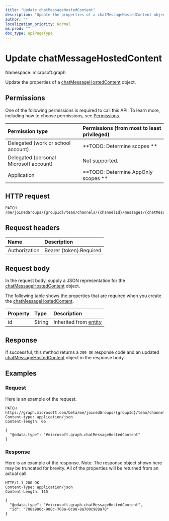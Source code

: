 ```yaml
---
title: "Update chatMessageHostedContent"
description: "Update the properties of a chatMessageHostedContent object."
author: ""
localization_priority: Normal
ms.prod: ""
doc_type: apiPageType
---
```


# Update chatMessageHostedContent

Namespace: microsoft.graph

Update the properties of a [chatMessageHostedContent](../resources/chatmessagehostedcontent.md) object.

## Permissions
One of the following permissions is required to call this API. To learn more, including how to choose permissions, see [Permissions](/concepts/permissions-reference.md).

|Permission type|Permissions (from most to least privileged)|
|:---|:---|
|Delegated (work or school account)|**TODO: Determine scopes **|
|Delegated (personal Microsoft account)|Not supported.|
|Application|**TODO: Determine AppOnly scopes **|

## HTTP request
<!-- {
  "blockType": "ignored"
}
-->
``` http
PATCH /me/joinedGroups/{groupId}/team/channels/{channelId}/messages/{chatMessageId}/hostedContents/{chatMessageHostedContentId}
```

## Request headers
|Name|Description|
|:---|:---|
|Authorization|Bearer {token}.Required|

## Request body
In the request body, supply a JSON representation for the [chatMessageHostedContent](../resources/chatmessagehostedcontent.md) object.

The following table shows the properties that are required when you create the [chatMessageHostedContent](../resources/chatmessagehostedcontent.md).

|Property|Type|Description|
|:---|:---|:---|
|id|String| Inherited from [entity](../resources/entity.md)|



## Response
If successful, this method returns a `200 OK` response code and an updated [chatMessageHostedContent](../resources/chatmessagehostedcontent.md) object in the response body.

## Examples

### Request
Here is an example of the request.
<!-- {
  "blockType": "request",
  "name": "update_chatmessagehostedcontent"
}
-->
``` http
PATCH https://graph.microsoft.com/beta/me/joinedGroups/{groupId}/team/channels/{channelId}/messages/{chatMessageId}/hostedContents/{chatMessageHostedContentId}
Content-type: application/json
Content-length: 66

{
  "@odata.type": "#microsoft.graph.chatMessageHostedContent"
}
```

### Response
Here is an example of the response. Note: The response object shown here may be truncated for brevity. All of the properties will be returned from an actual call.
<!-- {
  "blockType": "response",
  "truncated": true
}
-->
``` http
HTTP/1.1 200 OK
Content-Type: application/json
Content-Length: 115

{
  "@odata.type": "#microsoft.graph.chatMessageHostedContent",
  "id": "708a980c-980c-708a-0c98-8a700c988a70"
}
```

